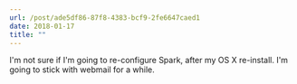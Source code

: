 ```yaml
---
url: /post/ade5df86-87f8-4383-bcf9-2fe6647caed1
date: 2018-01-17
title: ""
---
```


I'm not sure if I'm going to re-configure Spark, after my OS X re-install. I'm going to stick with webmail for a while.